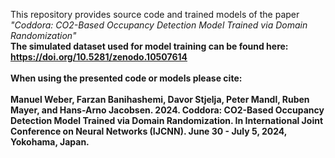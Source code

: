 This repository provides source code and trained models of the paper<br> 
<i>"Coddora: CO2-Based Occupancy Detection Model Trained via Domain Randomization"</i>
<b><br>
The simulated dataset used for model training can be found here:
https://doi.org/10.5281/zenodo.10507614
<br><br>
When using the presented code or models please cite:<br><br>
Manuel Weber, Farzan Banihashemi, Davor Stjelja, Peter Mandl, Ruben Mayer, and Hans-Arno Jacobsen. 2024. Coddora: CO2-Based Occupancy Detection Model
Trained via Domain Randomization. In International Joint Conference on Neural Networks (IJCNN). June 30 - July 5, 2024, Yokohama, Japan.
